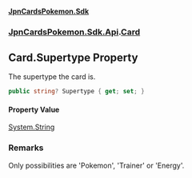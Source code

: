#### [JpnCardsPokemon.Sdk](index.md 'index')
### [JpnCardsPokemon.Sdk.Api](JpnCardsPokemon.Sdk.Api.md 'JpnCardsPokemon.Sdk.Api').[Card](JpnCardsPokemon.Sdk.Api.Card.md 'JpnCardsPokemon.Sdk.Api.Card')

## Card.Supertype Property

The supertype the card is.

```csharp
public string? Supertype { get; set; }
```

#### Property Value
[System.String](https://docs.microsoft.com/en-us/dotnet/api/System.String 'System.String')

### Remarks
Only possibilities are 'Pokemon', 'Trainer' or 'Energy'.
